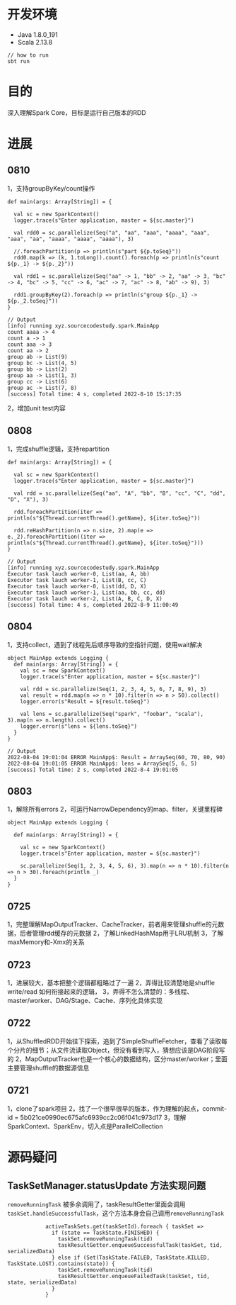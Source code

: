 # 开发环境
- Java 1.8.0_191
- Scala 2.13.8
```
// how to run
sbt run
```

# 目的
深入理解Spark Core，目标是运行自己版本的RDD

# 进展

## 0810
1，支持groupByKey/count操作
```
def main(args: Array[String]) = {

  val sc = new SparkContext()
  logger.trace(s"Enter application, master = ${sc.master}")

  val rdd0 = sc.parallelize(Seq("a", "aa", "aaa", "aaaa", "aaa", "aaa", "aa", "aaaa", "aaaa", "aaaa"), 3)

  //.foreachPartition(p => println(s"part ${p.toSeq}"))
  rdd0.map(k => (k, 1.toLong)).count().foreach(p => println(s"count ${p._1} -> ${p._2}")) 

  val rdd1 = sc.parallelize(Seq("aa" -> 1, "bb" -> 2, "aa" -> 3, "bc" -> 4, "bc" -> 5, "cc" -> 6, "ac" -> 7, "ac" -> 8, "ab" -> 9), 3)

  rdd1.groupByKey(2).foreach(p => println(s"group ${p._1} -> ${p._2.toSeq}"))
}

// Output
[info] running xyz.sourcecodestudy.spark.MainApp 
count aaaa -> 4
count a -> 1
count aaa -> 3
count aa -> 2
group ab -> List(9)
group bc -> List(4, 5)
group bb -> List(2)
group aa -> List(1, 3)
group cc -> List(6)
group ac -> List(7, 8)
[success] Total time: 4 s, completed 2022-8-10 15:17:35
```
2，增加unit test内容

## 0808
1，完成shuffle逻辑，支持repartition
```
def main(args: Array[String]) = { 

  val sc = new SparkContext()
  logger.trace(s"Enter application, master = ${sc.master}")

  val rdd = sc.parallelize(Seq("aa", "A", "bb", "B", "cc", "C", "dd", "D", "X"), 3)

  rdd.foreachPartition(iter => println(s"${Thread.currentThread().getName}, ${iter.toSeq}"))

  rdd.reHashPartition(n => n.size, 2).map(e => e._2).foreachPartition((iter => println(s"${Thread.currentThread().getName}, ${iter.toSeq}")))
}

// Output
[info] running xyz.sourcecodestudy.spark.MainApp 
Executor task lauch worker-0, List(aa, A, bb)
Executor task lauch worker-1, List(B, cc, C)
Executor task lauch worker-0, List(dd, D, X)
Executor task lauch worker-1, List(aa, bb, cc, dd)
Executor task lauch worker-2, List(A, B, C, D, X)
[success] Total time: 4 s, completed 2022-8-9 11:00:49
```

## 0804
1，支持collect，遇到了线程先后顺序导致的空指针问题，使用wait解决
```
object MainApp extends Logging {
  def main(args: Array[String]) = { 
    val sc = new SparkContext()
    logger.trace(s"Enter application, master = ${sc.master}")

    val rdd = sc.parallelize(Seq(1, 2, 3, 4, 5, 6, 7, 8, 9), 3)
    val result = rdd.map(n => n * 10).filter(n => n > 50).collect()
    logger.error(s"Result = ${result.toSeq}")

    val lens = sc.parallelize(Seq("spark", "foobar", "scala"), 3).map(n => n.length).collect()
    logger.error(s"lens = ${lens.toSeq}")
  }
}

// Output
2022-08-04 19:01:04 ERROR MainApp$: Result = ArraySeq(60, 70, 80, 90)
2022-08-04 19:01:05 ERROR MainApp$: lens = ArraySeq(5, 6, 5)
[success] Total time: 2 s, completed 2022-8-4 19:01:05
```

## 0803
1，解除所有errors
2，可运行NarrowDependency的map、filter，关键里程碑
```
object MainApp extends Logging {

  def main(args: Array[String]) = { 

    val sc = new SparkContext()
    logger.trace(s"Enter application, master = ${sc.master}")

    sc.parallelize(Seq(1, 2, 3, 4, 5, 6), 3).map(n => n * 10).filter(n => n > 30).foreach(println _)
  }
}
```

## 0725
1，完整理解MapOutputTracker、CacheTracker，前者用来管理shuffle的元数据，后者管理rdd缓存的元数据
2，了解LinkedHashMap用于LRU机制
3，了解maxMemory和-Xmx的关系

## 0723
1，进展较大，基本把整个逻辑都粗略过了一遍
2，弄得比较清楚地是shuffle write/read 如何衔接起来的逻辑，
3，弄得不怎么清楚的：多线程、master/worker、DAG/Stage、Cache、序列化具体实现


## 0722
1，从ShuffledRDD开始往下探索，追到了SimpleShuffleFetcher，查看了读取每个分片的细节；从文件流读取Object，但没有看到写入，猜想应该是DAG阶段写的
2，MapOutputTracker也是一个核心的数据结构，区分master/worker；里面主要管理shuffle的数据源信息

## 0721
1，clone了spark项目
2，找了一个很早很早的版本，作为理解的起点，commit-id = 5b021ce0990ec675afc6939cc2c06f041c973d17
3，理解SparkContext、SparkEnv，切入点是ParallelCollection

# 源码疑问

## TaskSetManager.statusUpdate 方法实现问题
`removeRunningTask` 被多余调用了，taskResultGetter里面会调用`taskSet.handleSuccessfulTask`，这个方法本身会自己调用`removeRunningTask`
```
            activeTaskSets.get(taskSetId).foreach { taskSet =>
              if (state == TaskState.FINISHED) {
                taskSet.removeRunningTask(tid)
                taskResultGetter.enqueueSuccessfulTask(taskSet, tid, serializedData)
              } else if (Set(TaskState.FAILED, TaskState.KILLED, TaskState.LOST).contains(state)) {
                taskSet.removeRunningTask(tid)
                taskResultGetter.enqueueFailedTask(taskSet, tid, state, serializedData)
              }
            }
```